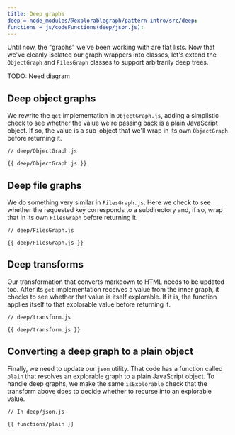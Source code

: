```yaml
---
title: Deep graphs
deep = node_modules/@explorablegraph/pattern-intro/src/deep:
functions = js/codeFunctions(deep/json.js):
---
```


Until now, the "graphs" we've been working with are flat lists. Now that we've cleanly isolated our graph wrappers into classes, let's extend the `ObjectGraph` and `FilesGraph` classes to support arbitrarily deep trees.

TODO: Need diagram

## Deep object graphs

We rewrite the `get` implementation in `ObjectGraph.js`, adding a simplistic check to see whether the value we're passing back is a plain JavaScript object. If so, the value is a sub-object that we'll wrap in its own `ObjectGraph` before returning it.

```{{'js'}}
// deep/ObjectGraph.js

{{ deep/ObjectGraph.js }}
```

## Deep file graphs

We do something very similar in `FilesGraph.js`. Here we check to see whether the requested key corresponds to a subdirectory and, if so, wrap that in its own `FilesGraph` before returning it.

```{{'js'}}
// deep/FilesGraph.js

{{ deep/FilesGraph.js }}
```

## Deep transforms

Our transformation that converts markdown to HTML needs to be updated too. After its `get` implementation receives a value from the inner graph, it checks to see whether that value is itself explorable. If it is, the function applies itself to that explorable value before returning it.

```{{'js'}}
// deep/transform.js

{{ deep/transform.js }}
```

## Converting a deep graph to a plain object

Finally, we need to update our `json` utility. That code has a function called `plain` that resolves an explorable graph to a plain JavaScript object. To handle deep graphs, we make the same `isExplorable` check that the transform above does to decide whether to recurse into an explorable value.

```{{'js'}}
// In deep/json.js

{{ functions/plain }}
```
